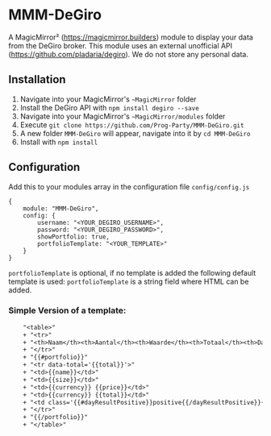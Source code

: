 # MMM-DeGiro
A MagicMirror² (https://magicmirror.builders) module to display your data from the DeGiro broker. 
This module uses an external unofficial API (https://github.com/pladaria/degiro). We do not store any personal data.

## Installation
1. Navigate into your MagicMirror's `~MagicMirror` folder
1. Install the DeGiro API with `npm install degiro --save` 
1. Navigate into your MagicMirror's `~MagicMirror/modules` folder
1. Execute `git clone https://github.com/Prog-Party/MMM-DeGiro.git`
1. A new folder `MMM-DeGiro` will appear, navigate into it by `cd MMM-DeGiro`
1. Install with `npm install`

## Configuration
Add this to your modules array in the configuration file `config/config.js`

```
{
	module: "MMM-DeGiro",
	config: {
		username: "<YOUR_DEGIRO_USERNAME>",
		password: "<YOUR_DEGIRO_PASSWORD>",
		showPortfolio: true,	
		portfolioTemplate: "<YOUR_TEMPLATE>"
	}
}
```
`portfolioTemplate` is optional, if no template is added the following default template is used:
`portfolioTemplate` is a string field where HTML can be added.

### Simple Version of a template:
```default template
	"<table>" 
	+ "<tr>"
	+ "<th>Naam</th><th>Aantal</th><th>Waarde</th><th>Totaal</th><th>Dagresultaat</th>"
	+ "</tr>"
	+ "{{#portfolio}}"
	+ "<tr data-total='{{total}}'>"
	+ "<td>{{name}}</td>"
	+ "<td>{{size}}</td>"
	+ "<td>{{currency}} {{price}}</td>"
	+ "<td>{{currency}} {{total}}</td>"
	+ "<td class='{{#dayResultPositive}}positive{{/dayResultPositive}}{{#dayResultNegative}}negative{{/dayResultNegative}}'>{{currency}} {{dayResult}}</td>"
	+ "</tr>"
	+ "{{/portfolio}}"
	+ "</table>"
```
